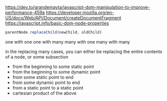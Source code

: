 https://dev.to/grandemayta/javascript-dom-manipulation-to-improve-performance-459a
https://developer.mozilla.org/en-US/docs/Web/API/Document/createDocumentFragment
https://javascript.info/basic-dom-node-properties


```ts
parentNode.replaceChild(newChild, oldChild)
```


one with one
one with many
many with one
many with many

in the replacing many cases, you can either be replacing the entire contents of a node, or some subsection

- from the beginning to some static point
- from the beginning to some dynamic point
- from some static point to end
- from some dynamic point to end
- from a static point to a static point
- cartesian product of the above
